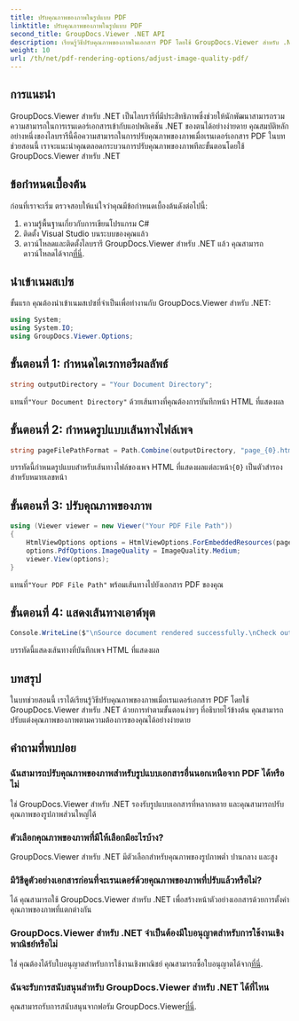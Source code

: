 ```yaml
---
title: ปรับคุณภาพของภาพในรูปแบบ PDF
linktitle: ปรับคุณภาพของภาพในรูปแบบ PDF
second_title: GroupDocs.Viewer .NET API
description: เรียนรู้วิธีปรับคุณภาพของภาพในเอกสาร PDF โดยใช้ GroupDocs.Viewer สำหรับ .NET ปฏิบัติตามบทช่วยสอนทีละขั้นตอนของเราเพื่อการบูรณาการที่ราบรื่น
weight: 10
url: /th/net/pdf-rendering-options/adjust-image-quality-pdf/
---
```

## การแนะนำ
GroupDocs.Viewer สำหรับ .NET เป็นไลบรารีที่มีประสิทธิภาพซึ่งช่วยให้นักพัฒนาสามารถรวมความสามารถในการเรนเดอร์เอกสารเข้ากับแอปพลิเคชัน .NET ของตนได้อย่างง่ายดาย คุณสมบัติหลักอย่างหนึ่งของไลบรารีนี้คือความสามารถในการปรับคุณภาพของภาพเมื่อเรนเดอร์เอกสาร PDF ในบทช่วยสอนนี้ เราจะแนะนำคุณตลอดกระบวนการปรับคุณภาพของภาพทีละขั้นตอนโดยใช้ GroupDocs.Viewer สำหรับ .NET
## ข้อกำหนดเบื้องต้น
ก่อนที่เราจะเริ่ม ตรวจสอบให้แน่ใจว่าคุณมีข้อกำหนดเบื้องต้นดังต่อไปนี้:
1. ความรู้พื้นฐานเกี่ยวกับการเขียนโปรแกรม C#
2. ติดตั้ง Visual Studio บนระบบของคุณแล้ว
3. ดาวน์โหลดและติดตั้งไลบรารี GroupDocs.Viewer สำหรับ .NET แล้ว คุณสามารถดาวน์โหลดได้จาก[ที่นี่](https://releases.groupdocs.com/viewer/net/).

## นำเข้าเนมสเปซ
ขั้นแรก คุณต้องนำเข้าเนมสเปซที่จำเป็นเพื่อทำงานกับ GroupDocs.Viewer สำหรับ .NET:
```csharp
using System;
using System.IO;
using GroupDocs.Viewer.Options;
```
## ขั้นตอนที่ 1: กำหนดไดเรกทอรีผลลัพธ์
```csharp
string outputDirectory = "Your Document Directory";
```
 แทนที่`"Your Document Directory"` ด้วยเส้นทางที่คุณต้องการบันทึกหน้า HTML ที่แสดงผล
## ขั้นตอนที่ 2: กำหนดรูปแบบเส้นทางไฟล์เพจ
```csharp
string pageFilePathFormat = Path.Combine(outputDirectory, "page_{0}.html");
```
 บรรทัดนี้กำหนดรูปแบบสำหรับเส้นทางไฟล์ของเพจ HTML ที่แสดงผลแต่ละหน้า`{0}` เป็นตัวสำรองสำหรับหมายเลขหน้า
## ขั้นตอนที่ 3: ปรับคุณภาพของภาพ
```csharp
using (Viewer viewer = new Viewer("Your PDF File Path"))
{
    HtmlViewOptions options = HtmlViewOptions.ForEmbeddedResources(pageFilePathFormat);
    options.PdfOptions.ImageQuality = ImageQuality.Medium;
    viewer.View(options);
}
```
 แทนที่`"Your PDF File Path"` พร้อมเส้นทางไปยังเอกสาร PDF ของคุณ
## ขั้นตอนที่ 4: แสดงเส้นทางเอาต์พุต
```csharp
Console.WriteLine($"\nSource document rendered successfully.\nCheck output in {outputDirectory}.");
```
บรรทัดนี้แสดงเส้นทางที่บันทึกเพจ HTML ที่แสดงผล

## บทสรุป
ในบทช่วยสอนนี้ เราได้เรียนรู้วิธีปรับคุณภาพของภาพเมื่อเรนเดอร์เอกสาร PDF โดยใช้ GroupDocs.Viewer สำหรับ .NET ด้วยการทำตามขั้นตอนง่ายๆ ที่อธิบายไว้ข้างต้น คุณสามารถปรับแต่งคุณภาพของภาพตามความต้องการของคุณได้อย่างง่ายดาย
## คำถามที่พบบ่อย
### ฉันสามารถปรับคุณภาพของภาพสำหรับรูปแบบเอกสารอื่นนอกเหนือจาก PDF ได้หรือไม่
ใช่ GroupDocs.Viewer สำหรับ .NET รองรับรูปแบบเอกสารที่หลากหลาย และคุณสามารถปรับคุณภาพของรูปภาพส่วนใหญ่ได้
### ตัวเลือกคุณภาพของภาพที่มีให้เลือกมีอะไรบ้าง?
GroupDocs.Viewer สำหรับ .NET มีตัวเลือกสำหรับคุณภาพของรูปภาพต่ำ ปานกลาง และสูง
### มีวิธีดูตัวอย่างเอกสารก่อนที่จะเรนเดอร์ด้วยคุณภาพของภาพที่ปรับแล้วหรือไม่?
ได้ คุณสามารถใช้ GroupDocs.Viewer สำหรับ .NET เพื่อสร้างหน้าตัวอย่างเอกสารด้วยการตั้งค่าคุณภาพของภาพที่แตกต่างกัน
### GroupDocs.Viewer สำหรับ .NET จำเป็นต้องมีใบอนุญาตสำหรับการใช้งานเชิงพาณิชย์หรือไม่
 ใช่ คุณต้องได้รับใบอนุญาตสำหรับการใช้งานเชิงพาณิชย์ คุณสามารถซื้อใบอนุญาตได้จาก[ที่นี่](https://purchase.groupdocs.com/buy).
### ฉันจะรับการสนับสนุนสำหรับ GroupDocs.Viewer สำหรับ .NET ได้ที่ไหน
 คุณสามารถรับการสนับสนุนจากฟอรัม GroupDocs.Viewer[ที่นี่](https://forum.groupdocs.com/c/viewer/9).